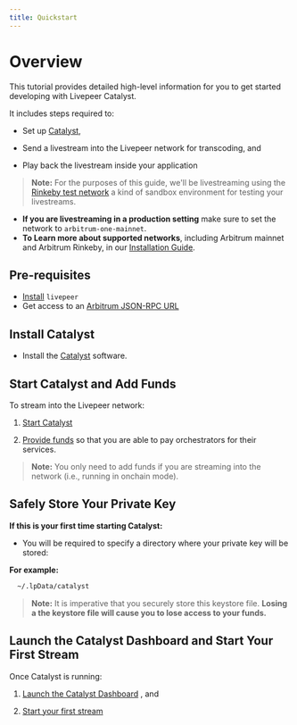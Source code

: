 ```yaml
---
title: Quickstart
---
```


# Overview

This tutorial provides detailed high-level information for you to get started developing with Livepeer Catalyst.

It includes steps required to:

- Set up [Catalyst](https://github.com/livepeer/catalyst),

- Send a livestream into the Livepeer network for transcoding, and

- Play back the livestream inside your application

> **Note:** For the purposes of this guide, we'll be livestreaming using the [Rinkeby test network](/video-miners/getting-started/testnet#run-on-arbitrum-rinkeby-testnet) a kind of sandbox environment for testing your livestreams.

- **If you are livestreaming in a production setting** make sure to set the network to `arbitrum-one-mainnet`.
- **To Learn more about supported networks**, including Arbitrum mainnet and Arbitrum Rinkeby, in our [Installation Guide](/installation/connect-to-arbitrum#supported-networks).

## Pre-requisites

- [Install](/installation/install-livepeer/) `livepeer`
- Get access to an [Arbitrum JSON-RPC URL](/installation/connect-to-arbitrum)

## Install Catalyst

- Install the [Catalyst](/developers/getting-started/install) software.

## Start Catalyst and Add Funds

To stream into the Livepeer network:

1. [Start Catalyst](/developers/getting-started/run-broadcaster)

2. [Provide funds](/developers/getting-started/deposit-broadcasting-funds) so that you are able to pay orchestrators for their services.

> **Note:** You only need to add funds if you are streaming into the network (i.e., running in onchain mode).

## Safely Store Your Private Key

**If this is your first time starting Catalyst:**

- You will be required to specify a directory where your private key will be stored:

**For example:**

```bash
  ~/.lpData/catalyst
```

> **Note:** It is imperative that you securely store this keystore file. **Losing a the keystore file will cause you to lose access to your funds.**

## Launch the Catalyst Dashboard and Start Your First Stream

Once Catalyst is running:

1.  [Launch the Catalyst Dashboard](/developers/getting-started/run-broadcaster#viewing-the-Catalyst-dashboard) , and

2.  [Start your first stream](/developers/getting-started/create-livestream)

<!-- ## Set up monitoring

To ensure that your instance of Catalyst is healthy, it's helpful to set up monitoring. Two particularly important monitoring tools are [a Grafana dashboard](/broadcasters/how-to-guides/managing-broadcasters/monitoring) and a [low funds alert](/broadcasters/how-to-guides/managing-broadcasters/low-funds-alert) to let you know when your broadcaster is running low on funds. -->
